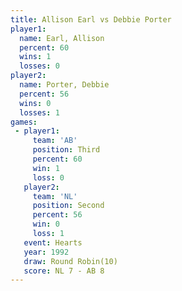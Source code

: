 ```yaml
---
title: Allison Earl vs Debbie Porter
player1:              
  name: Earl, Allison 
  percent: 60         
  wins: 1             
  losses: 0           
player2:              
  name: Porter, Debbie
  percent: 56         
  wins: 0             
  losses: 1           
games:
 - player1:         
     team: 'AB'     
     position: Third
     percent: 60    
     win: 1         
     loss: 0        
   player2:          
     team: 'NL'      
     position: Second
     percent: 56     
     win: 0          
     loss: 1         
   event: Hearts        
   year: 1992           
   draw: Round Robin(10)
   score: NL 7 - AB 8   
---
```

